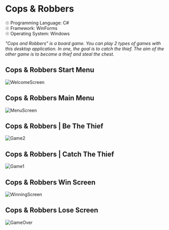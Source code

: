 # Cops & Robbers

☉ Programming Language: C# <br>
☉ Framework: WinForms <br>
☉ Operating System: Windows <br>

<i>"Cops and Robbers" is a board game. You can play 2 types of games with this desktop application. In one, the goal is to catch the thief. The aim of the other game is to become a thief and steal the chest.</i>

## Cops & Robbers Start Menu

![WelcomeScreen](https://user-images.githubusercontent.com/65850970/127108157-0608529a-9f19-43b1-861d-05e288feb322.PNG)

## Cops & Robbers Main Menu

![MenuScreen](https://user-images.githubusercontent.com/65850970/127108187-ce0e4f2d-83fc-4d3a-97c1-7a8ff73ad9f4.PNG)

## Cops & Robbers | Be The Thief

![Game2](https://user-images.githubusercontent.com/65850970/127108344-d01684ab-0bb5-4864-b3f8-1a14f4e514b5.PNG)

## Cops & Robbers | Catch The Thief

![Game1](https://user-images.githubusercontent.com/65850970/127108399-feffa539-a94a-4abe-b4ca-997a2603616b.PNG)

## Cops & Robbers Win Screen

![WinningScreen](https://user-images.githubusercontent.com/65850970/127108433-d7aa96c9-d2b1-43dc-8bf9-3b87fd92cf39.PNG)

## Cops & Robbers Lose Screen

![GameOver](https://user-images.githubusercontent.com/65850970/127108472-04f53345-f63a-48d4-b300-ac54e485786c.PNG)
